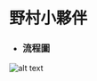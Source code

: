 # 野村小夥伴
* ### 流程圖
![alt text](https://telegramtest.s3.amazonaws.com/%E9%87%8E%E6%9D%91_Telegram_Chatbot_Procedure.png)

